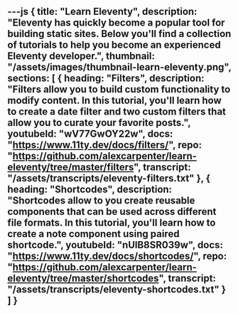 ---js
{
  title: "Learn Eleventy",
  description: "Eleventy has quickly become a popular tool for building static sites. Below you'll find a collection of tutorials to help you become an experienced Eleventy developer.",
  thumbnail: "/assets/images/thumbnail-learn-eleventy.png",
  sections: [
    {
      heading: "Filters",
      description: "Filters allow you to build custom functionality to modify content. In this tutorial, you'll learn how to create a date filter and two custom filters that allow you to curate your favorite posts.",
      youtubeId: "wV77GwOY22w",
      docs: "https://www.11ty.dev/docs/filters/",
      repo: "https://github.com/alexcarpenter/learn-eleventy/tree/master/filters",
      transcript: "/assets/transcripts/eleventy-filters.txt"
    },
    {
      heading: "Shortcodes",
      description: "Shortcodes allow to you create reusable components that can be used across different file formats. In this tutorial, you'll learn how to create a note component using paired shortcode.",
      youtubeId: "nUlB8SR039w",
      docs: "https://www.11ty.dev/docs/shortcodes/",
      repo: "https://github.com/alexcarpenter/learn-eleventy/tree/master/shortcodes",
      transcript: "/assets/transcripts/eleventy-shortcodes.txt"
    }
  ]
}
---
